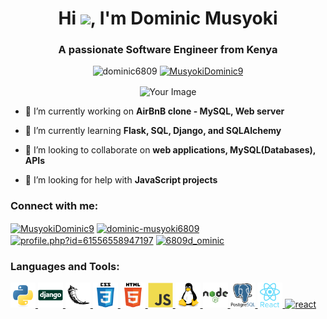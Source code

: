 <h1 align="center">Hi <img src="https://raw.githubusercontent.com/MartinHeinz/MartinHeinz/master/wave.gif" width="30px">, I'm Dominic Musyoki</h1>
<h3 align="center">A passionate Software Engineer from Kenya</h3>

<p align="center">
  <img src="https://komarev.com/ghpvc/?username=dominic6809e&label=Profile%20views&color=0e75b6&style=flat" alt="dominic6809" />
  <a href="https://twitter.com/" target="blank"><img src="https://img.shields.io/twitter/follow/MusyokiDominic9?logo=twitter&style=for-the-badge" alt="MusyokiDominic9" /></a>
</p>

<p align="center">
  <img align="center" src="https://camo.githubusercontent.com/7de37139d0b4c1ce40865e799b446c0e963a3dd8fb68d239707237c40604fa3d/68747470733a2f2f63646e2e6472696262626c652e636f6d2f75736572732f3733303730332f73637265656e73686f74732f363538313234332f6176656e746f2e676966" alt="Your Image" width="500"/>
</p>

- 🌱 I’m currently working on **AirBnB clone - MySQL, Web server**

- 🌱 I’m currently learning **Flask, SQL, Django, and SQLAlchemy**

- 👯 I’m looking to collaborate on **web applications, MySQL(Databases), APIs**

- 🤝 I’m looking for help with **JavaScript projects**


<h3 align="left">Connect with me:</h3>
<p align="left">
<a href="https://twitter.com/MusyokiDominic9" target="blank"><img align="center" src="https://raw.githubusercontent.com/rahuldkjain/github-profile-readme-generator/master/src/images/icons/Social/twitter.svg" alt="MusyokiDominic9" height="30" width="40" /></a>
<a href="https://linkedin.com/in/dominic-musyoki6809" target="blank"><img align="center" src="https://raw.githubusercontent.com/rahuldkjain/github-profile-readme-generator/master/src/images/icons/Social/linked-in-alt.svg" alt="dominic-musyoki6809" height="30" width="40" /></a>
<a href="https://fb.com/profile.php?id=61556558947197" target="blank"><img align="center" src="https://raw.githubusercontent.com/rahuldkjain/github-profile-readme-generator/master/src/images/icons/Social/facebook.svg" alt="profile.php?id=61556558947197" height="30" width="40" /></a>
<a href="https://instagram.com/6809d_ominic" target="blank"><img align="center" src="https://raw.githubusercontent.com/rahuldkjain/github-profile-readme-generator/master/src/images/icons/Social/instagram.svg" alt="6809d_ominic" height="30" width="40" /></a>
</p>

<h3 align="left">Languages and Tools:</h3>
<p align="left"> 
<a href="https://www.python.org" target="_blank"> <img src="https://raw.githubusercontent.com/devicons/devicon/master/icons/python/python-original.svg" alt="python" width="40" height="40"/> </a> 
<a href="https://www.djangoproject.com/" target="_blank"> <img src="https://raw.githubusercontent.com/devicons/devicon/master/icons/django/django-original.svg" alt="django" width="40" height="40"/> </a> 
<a href="https://flask.palletsprojects.com/" target="_blank"> <img src="https://raw.githubusercontent.com/devicons/devicon/master/icons/flask/flask-original.svg" alt="flask" width="40" height="40"/> </a> 
<a href="https://www.w3schools.com/css/" target="_blank"> <img src="https://raw.githubusercontent.com/devicons/devicon/master/icons/css3/css3-original-wordmark.svg" alt="css3" width="40" height="40"/> </a> 
<a href="https://www.w3.org/html/" target="_blank"> <img src="https://raw.githubusercontent.com/devicons/devicon/master/icons/html5/html5-original-wordmark.svg" alt="html5" width="40" height="40"/> </a> 
<a href="https://developer.mozilla.org/en-US/docs/Web/JavaScript" target="_blank"> <img src="https://raw.githubusercontent.com/devicons/devicon/master/icons/javascript/javascript-original.svg" alt="javascript" width="40" height="40"/> </a>
<a href="https://www.linux.org/" target="_blank"> <img src="https://raw.githubusercontent.com/devicons/devicon/master/icons/linux/linux-original.svg" alt="linux" width="40" height="40"/> </a>
<a href="https://nodejs.org" target="_blank"> <img src="https://raw.githubusercontent.com/devicons/devicon/master/icons/nodejs/nodejs-original-wordmark.svg" alt="nodejs" width="40" height="40"/> </a>
<a href="https://www.postgresql.org" target="_blank"> <img src="https://raw.githubusercontent.com/devicons/devicon/master/icons/postgresql/postgresql-original-wordmark.svg" alt="postgresql" width="40" height="40"/> </a> 
<a href="https://reactjs.org/" target="_blank"> <img src="https://raw.githubusercontent.com/devicons/devicon/master/icons/react/react-original-wordmark.svg" alt="react" width="40" height="40"/> </a> 
<a href="https://django.org/" target="_blank"> <img src="https://raw.githubusercontent.com/devicons/devicon/master/icons/django/django-original-wordmark.svg" alt="react" width="40" height="40"/> </a> 
</p>
